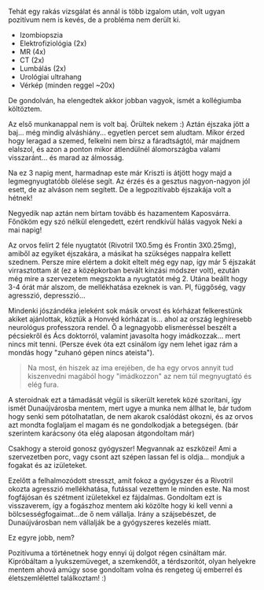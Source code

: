 Tehát egy rakás vizsgálat és annál is több izgalom után, volt ugyan pozitívum nem is kevés, de a probléma nem derült ki.

-   Izombiopszia
-   Elektrofiziológia (2x)
-   MR (4x)
-   CT (2x)
-   Lumbálás (2x)
-   Urológiai ultrahang
-   Vérkép (minden reggel ~20x)

De gondolván, ha elengedtek akkor jobban vagyok, ismét a kollégiumba költöztem.

Az első munkanappal nem is volt baj. Örültek nekem :) Aztán éjszaka jött a baj... még mindig alváshiány... egyetlen percet sem aludtam. Mikor érzed hogy leragad a szemed, felkelni nem bírsz a fáradtságtól, már majdnem elalszol, és azon a ponton mikor átlendülnél álomországba valami visszaránt... és marad az álmosság.

Na ez 3 napig ment, harmadnap este már Kriszti is átjött hogy majd a legmegnyugtatóbb ölelése segít. Az érzés és a gesztus nagyon-nagyon jól esett, de az alváson nem segített. De a legpozitívabb éjszakája volt a hétnek!

Negyedik nap aztán nem bírtam tovább és hazamentem Kaposvárra. Főnököm egy szó nélkül elengedett, ezért rendkívül hálás vagyok Neki a mai napig!

Az orvos felírt 2 féle nyugtatót (Rivotril 1X0.5mg és Frontin 3X0.25mg), amiből az egyiket éjszakára, a másikat ha szükséges nappalra kellett szednem. Persze mire elértem a dokit eltelt még egy nap, így már 5 éjszakát virrasztottam át (ez a középkorban bevált kínzási módszer volt), ezután még mire a szervezetem megszokta a nyugtatót még 2. Utána beállt hogy 3-4 órát már alszom, de mellékhatása ezeknek is van. Pl, függőség, vagy agresszió, depresszió...

Mindenki jószándéka jeleként sok másik orvost és kórházat felkerestünk akiket ajánlottak, köztük a Honvéd kórházat is... ahol az ország leghíresebb neurológus professzora rendel. Ő a legnagyobb elismeréssel beszélt a pécsiekről és Ács doktorról, valamint javasolta hogy imádkozzak... mert nincs mit tenni. (Persze évek óta ezt csinálom így nem lehet igaz rám a mondás hogy "zuhanó gépen nincs ateista").

> Na most, én hiszek az ima erejében, de ha egy orvos annyit tud kiszenvedni magából hogy "imádkozzon" az nem túl megnyugtató és elég fura.

A steroidnak ezt a támadását végül is sikerült keretek közé szorítani, így ismét Dunaújvárosba mentem, mert ugye a munka nem állhat le, bár tudom hogy senki sem pótolhatatlan, de nem akarok csalódást okozni, és az orvos azt mondta foglaljam el magam és ne gondolkodjak a betegségen. (bár szerintem karácsony óta elég alaposan átgondoltam már)

Csakhogy a steroid gonosz gyógyszer! Megvannak az eszközei! Ami a szervezetben porc, vagy csont azt szépen lassan fel is oldja... mondjuk a fogakat és az izületeket.

Ezelőtt a felhalmozódott stresszt, amit fokoz a gyógyszer és a Rivotril okozta agresszió mellékhatása, futással vezettem le minden este. Na most fogfájósan és szétment izületekkel ez fájdalmas. Gondoltam ezt is visszaverem, így a fogászhoz mentem aki közölte hogy ki kell venni a bölcsességfogaimat...de ő nem vállalja. Irány a szájsebészet, de Dunaújvárosban nem vállalják be a gyógyszeres kezelés miatt.

Ez egyre jobb, nem?

Pozitívuma a történetnek hogy ennyi új dolgot régen csináltam már. Kipróbáltam a lyukszemüveget, a szemkendőt, a térdszorítót, olyan helyekre mentem ahová amúgy sose gondoltam volna és rengeteg új emberrel és életszemlélettel találkoztam! :)
